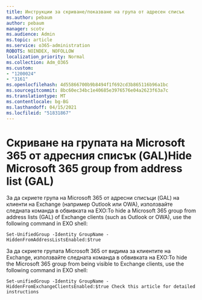 ```yaml
---
title: Инструкции за скриване/показване на група от адресен списък
ms.author: pebaum
author: pebaum
manager: scotv
ms.audience: Admin
ms.topic: article
ms.service: o365-administration
ROBOTS: NOINDEX, NOFOLLOW
localization_priority: Normal
ms.collection: Adm_O365
ms.custom:
- "1200024"
- "3161"
ms.openlocfilehash: 4d55866700b9b8494f1f692cd3b865116b96a1bc
ms.sourcegitcommit: 8bc60ec34bc1e40685e3976576e04a2623f63a7c
ms.translationtype: MT
ms.contentlocale: bg-BG
ms.lasthandoff: 04/15/2021
ms.locfileid: "51831867"
---
```

# <a name="hide-microsoft-365-group-from-address-list-gal"></a><span data-ttu-id="22d44-102">Скриване на групата на Microsoft 365 от адресния списък (GAL)</span><span class="sxs-lookup"><span data-stu-id="22d44-102">Hide Microsoft 365 group from address list (GAL)</span></span>

<span data-ttu-id="22d44-103">За да скриете група на Microsoft 365 от адресни списъци (GAL) на клиенти на Exchange (например Outlook или OWA), използвайте следната команда в обвивката на EXO:</span><span class="sxs-lookup"><span data-stu-id="22d44-103">To hide a Microsoft 365 group from address lists (GAL) of Exchange clients (such as Outlook or OWA), use the following command in EXO shell:</span></span>

`Set-UnifiedGroup -Identity GroupName -HiddenFromAddressListsEnabled:$true`

<span data-ttu-id="22d44-104">За да скриете групата Microsoft 365 от видима за клиентите на Exchange, използвайте следната команда в обвивката на EXO:</span><span class="sxs-lookup"><span data-stu-id="22d44-104">To hide the Microsoft 365 group from being visible to Exchange clients, use the following command in EXO shell:</span></span>

`Set-unifiedGroup -Identity GroupName -HiddenFromExchangeClientsEnabled:$true
Check this article for detailed instructions`

